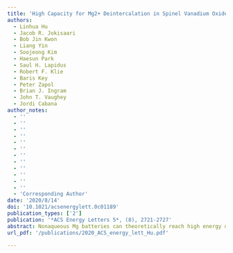 ```yaml
---
title: 'High Capacity for Mg2+ Deintercalation in Spinel Vanadium Oxide Nanocrystals'
authors:
  - Linhua Hu
  - Jacob R. Jokisaari
  - Bob Jin Kwon
  - Liang Yin
  - Soojeong Kim
  - Haesun Park
  - Saul H. Lapidus
  - Robert F. Klie
  - Baris Key
  - Peter Zapol
  - Brian J. Ingram
  - John T. Vaughey
  - Jordi Cabana 
author_notes:
  - ''
  - ''
  - ''
  - ''
  - ''
  - ''
  - ''
  - ''
  - ''
  - ''
  - ''
  - ''
  - 'Corresponding Author'
date: '2020/8/14'
doi: '10.1021/acsenergylett.0c01189'
publication_types: ['2']
publication: '*ACS Energy Letters 5*, (8), 2721-2727'
abstract: Nonaqueous Mg batteries can theoretically reach high energy density with cost-effective materials, yet no such device to date has performance competitive with Li-ion technologies. A major barrier is the need for oxide cathodes that combine high capacity and voltage. Very few oxides have shown intrinsic ability for Mg2+ intercalation in electrolytes with acceptably low content of H2O. Herein, we demonstrate that nanocrystals of MgV2O4 can reach high capacity for Mg2+ deintercalation with a mechanism that preserves their spinel framework, validated through measurements with different chemical and structural sensitivity. The structural stability contrasts with other phases where reaching high capacity required distortions that introduce undesirable mechanical strain. The favorable properties of the oxide allowed cycling in a full cell with Mg metal. This work reveals new insights into the viability of multivalent intercalation in oxides, meeting a milestone toward the feasibility of high-voltage batteries with either Mg metal or Mg-ion anodes.
url_pdf: '/publications/2020_ACS_energy_lett_Hu.pdf'

---
```

